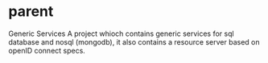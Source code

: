# parent
Generic Services
A project whioch contains generic services for sql database and nosql (mongodb), it also contains a resource server based on openID connect specs.
